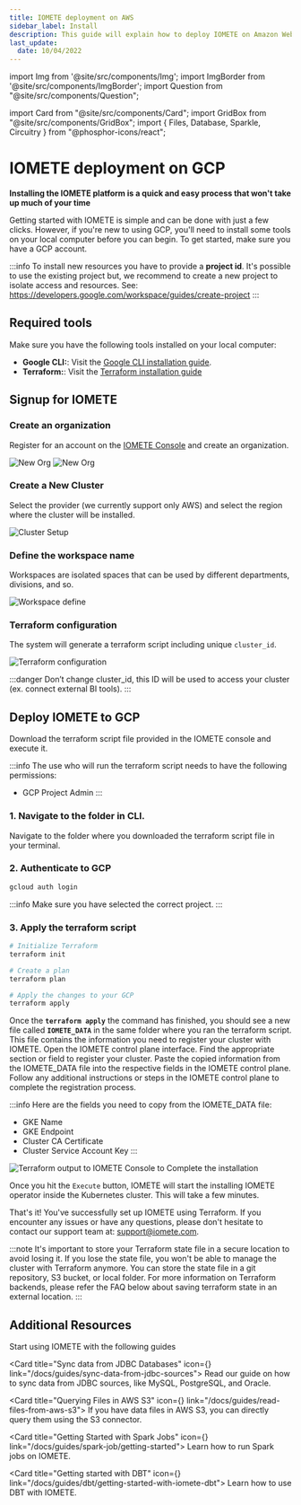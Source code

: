 ```yaml
---
title: IOMETE deployment on AWS
sidebar_label: Install
description: This guide will explain how to deploy IOMETE on Amazon Web Services using the AWS CLI and Terraform command line tools
last_update:
  date: 10/04/2022
---
```

import Img from '@site/src/components/Img';
import ImgBorder from '@site/src/components/ImgBorder';
import Question from "@site/src/components/Question";

import Card from "@site/src/components/Card";
import GridBox from "@site/src/components/GridBox";
import { Files, Database, Sparkle, Circuitry } from "@phosphor-icons/react";

# IOMETE deployment on GCP

**Installing the IOMETE platform is a quick and easy process that won't take up much of your time**

Getting started with IOMETE is simple and can be done with just a few clicks. However, if you're new to using GCP, you'll need to install some tools on your local computer before you can begin. To get started, make sure you have a GCP account.

:::info
To install new resources you have to provide a **project id**. It's possible to use the existing project but, we recommend to create a new project to isolate access and resources. See: https://developers.google.com/workspace/guides/create-project
:::


## Required tools

Make sure you have the following tools installed on your local computer:

- **Google CLI:**: Visit the [Google CLI installation guide](https://cloud.google.com/sdk/docs/install-sdk).
- **Terraform:**: Visit the [Terraform installation guide](https://learn.hashicorp.com/tutorials/terraform/install-cli)
    

## Signup for IOMETE

### Create an organization

Register for an account on the [IOMETE Console](https://app.iomete.cloud/dashboard) and create an organization.

<Img src="/img/guides/deployments/org-list.png" alt="New Org"/>

<Img src="/img/guides/deployments/org-create.png" alt="New Org"/>

### Create a New Cluster

Select the provider (we currently support only AWS) and select the region where the cluster will be installed.

<Img src="/img/guides/deployments/gcp-setup-cluster.png" alt="Cluster Setup"/>

### Define the workspace name

Workspaces are isolated spaces that can be used by different departments, divisions, and so.

<Img src="/img/guides/deployments/define-workspace.png" alt="Workspace define"/>


### Terraform configuration
  
The system will generate a terraform script including unique `cluster_id`.

<Img src="/img/guides/deployments/gcp-terraform-conf.png" alt="Terraform configuration"/>

:::danger
Don’t change cluster_id, this ID will be used to access your cluster (ex. connect external BI tools).
:::

## Deploy IOMETE to GCP

Download the terraform script file provided in the IOMETE console and execute it.

:::info
The use who will run the terraform script needs to have the following permissions:
- GCP Project Admin
:::

### 1. Navigate to the folder in CLI.

Navigate to the folder where you downloaded the terraform script file in your terminal.

### 2. Authenticate to GCP

```bash
gcloud auth login
```

:::info
Make sure you have selected the correct project.
:::

### 3. Apply the terraform script

```bash
# Initialize Terraform
terraform init

# Create a plan
terraform plan

# Apply the changes to your GCP
terraform apply
```

Once the **`terraform apply`** the command has finished, you should see a new file called **`IOMETE_DATA`** in the same folder where you ran the terraform script. This file contains the information you need to register your cluster with IOMETE.
Open the IOMETE control plane interface. Find the appropriate section or field to register your cluster. Paste the copied information from the IOMETE_DATA file into the respective fields in the IOMETE control plane. Follow any additional instructions or steps in the IOMETE control plane to complete the registration process.

:::info
Here are the fields you need to copy from the IOMETE_DATA file:
- GKE Name
- GKE Endpoint
- Cluster CA Certificate
- Cluster Service Account Key
  :::

<Img src="/img/guides/deployments/gcp-terraform-output.png" alt="Terraform output to IOMETE Console to Complete the installation"/>


Once you hit the `Execute` button, IOMETE will start the installing IOMETE operator inside the Kubernetes cluster. This will take a few minutes.

That's it! You've successfully set up IOMETE using Terraform. If you encounter any issues or have any questions, please don't hesitate to contact our support team at: [support@iomete.com](mailto:support@iomete.com).

:::note
It's important to store your Terraform state file in a secure location to avoid losing it. If you lose the state file, you won't be able to manage the cluster with Terraform anymore. You can store the state file in a git repository, S3 bucket, or local folder. For more information on Terraform backends, please refer the FAQ below about saving terraform state in an external location.
:::
 
## Additional Resources

Start using IOMETE with the following guides

<GridBox>

<Card title="Sync data from JDBC Databases" icon={<Database />} link="/docs/guides/sync-data-from-jdbc-sources">
Read our guide on how to sync data from JDBC sources, like MySQL, PostgreSQL, and Oracle.
</Card>

<Card title="Querying Files in AWS S3" icon={<Files />} link="/docs/guides/read-files-from-aws-s3">
If you have data files in AWS S3, you can directly query them using the S3 connector.
</Card>
 
<Card title="Getting Started with Spark Jobs" icon={<Sparkle />} link="/docs/guides/spark-job/getting-started">
Learn how to run Spark jobs on IOMETE.
</Card>

<Card title="Getting started with DBT" icon={<Circuitry />} link="/docs/guides/dbt/getting-started-with-iomete-dbt">
Learn how to use DBT with IOMETE.
</Card>

</GridBox>
